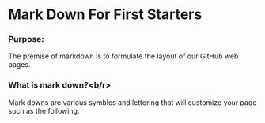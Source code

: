 # Mark Down For First Starters

### Purpose:

The premise of markdown is to formulate the layout of our GitHub web pages.

### What is mark down?<b/r>
Mark downs are various symbles and lettering that will customize your page such as the following:
